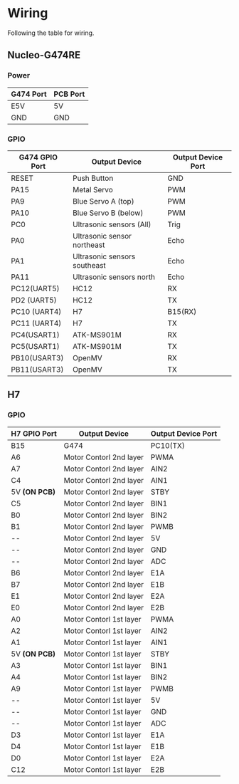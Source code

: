 # Wiring
Following the table for wiring.

## Nucleo-G474RE

### Power
|G474 Port  | PCB Port  |
|-----------|-----------|
|E5V |5V|
|GND |GND|

### GPIO

|G474 GPIO Port  | Output Device  | Output Device Port  |
|-----------|-----------|-----------|
|RESET|Push Button|GND|
|PA15 |Metal Servo|PWM|
|PA9 |Blue Servo A (top)|PWM|
|PA10 |Blue Servo B (below)|PWM|
|PC0 |Ultrasonic sensors (All)|Trig|
|PA0 |Ultrasonic sensor northeast|Echo |
|PA1 |Ultrasonic sensors southeast|Echo|
|PA11 |Ultrasonic sensors north|Echo|
|PC12(UART5) |HC12|RX|
|PD2 (UART5) |HC12|TX|
|PC10 (UART4) |H7|B15(RX)|
|PC11 (UART4) |H7|TX|
|PC4(USART1)  |ATK-MS901M|RX|
|PC5(USART1)  |ATK-MS901M|TX|
|PB10(USART3) |OpenMV|RX|
|PB11(USART3) |OpenMV|TX|

## H7

### GPIO

|H7 GPIO Port  | Output Device  | Output Device Port  |
|-----------|-----------|-----------|
|B15 |G474|PC10(TX)|
|A6|Motor Contorl 2nd layer|PWMA|
|A7|Motor Contorl 2nd layer|AIN2|
|C4|Motor Contorl 2nd layer|AIN1|
|5V **(ON PCB)**|Motor Contorl 2nd layer|STBY|
|C5|Motor Contorl 2nd layer|BIN1|
|B0|Motor Contorl 2nd layer|BIN2|
|B1|Motor Contorl 2nd layer|PWMB|
|--|Motor Contorl 2nd layer|5V|
|--|Motor Contorl 2nd layer|GND|
|--|Motor Contorl 2nd layer|ADC|
|B6|Motor Contorl 2nd layer|E1A|
|B7|Motor Contorl 2nd layer|E1B|
|E1|Motor Contorl 2nd layer|E2A|
|E0|Motor Contorl 2nd layer|E2B|
|A0|Motor Contorl 1st layer|PWMA|
|A2|Motor Contorl 1st layer|AIN2|
|A1|Motor Contorl 1st layer|AIN1|
|5V **(ON PCB)**|Motor Contorl 1st layer|STBY|
|A3|Motor Contorl 1st layer|BIN1|
|A4|Motor Contorl 1st layer|BIN2|
|A9|Motor Contorl 1st layer|PWMB|
|--|Motor Contorl 1st layer|5V|
|--|Motor Contorl 1st layer|GND|
|--|Motor Contorl 1st layer|ADC|
|D3|Motor Contorl 1st layer|E1A|
|D4|Motor Contorl 1st layer|E1B|
|D0|Motor Contorl 1st layer|E2A|
|C12|Motor Contorl 1st layer|E2B|
